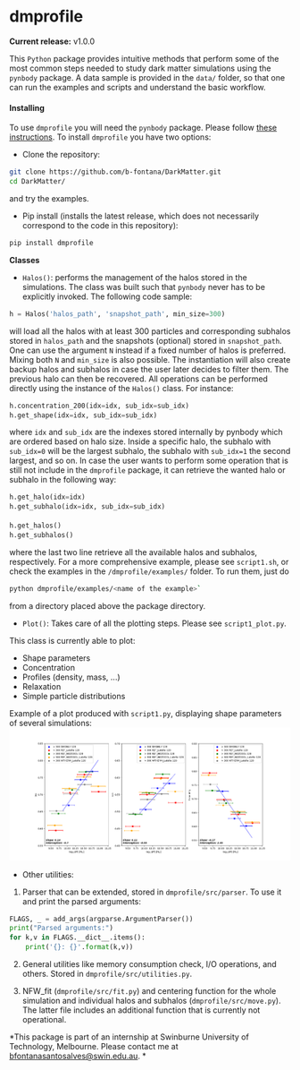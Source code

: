 # dmprofile

**Current release:** v1.0.0

This `Python` package provides intuitive methods that perform some of the most common steps needed to study dark matter simulations using the `pynbody` package. A data sample is provided in the `data/` folder, so that one can run the examples and scripts and understand the basic workflow.

#### Installing
To use `dmprofile` you will need the `pynbody` package. Please follow [these instructions](https://pynbody.github.io/pynbody/installation.html). 
To install `dmprofile` you have two options:

* Clone the repository:

```bash
git clone https://github.com/b-fontana/DarkMatter.git
cd DarkMatter/
```
and try the examples.

* Pip install (installs the latest release, which does not necessarily correspond to the code in this repository):

```bash
pip install dmprofile
```

**Classes**

* `Halos()`: performs the management of the halos stored in the simulations. The class was built such that `pynbody` never has to be explicitly invoked. The following code sample:

```python
h = Halos('halos_path', 'snapshot_path', min_size=300)  
```
will load all the halos with at least 300 particles and corresponding subhalos stored in `halos_path` and the snapshots (optional) stored in `snapshot_path`. One can use the argument `N` instead if a fixed number of halos is preferred. Mixing both `N` and `min_size` is also possible. The instantiation will also create backup halos and subhalos in case the user later decides to filter them. The previous halo can then be recovered.
All operations can be performed directly using the instance of the `Halos()` class. For instance:

```python
h.concentration_200(idx=idx, sub_idx=sub_idx)
h.get_shape(idx=idx, sub_idx=sub_idx)
``` 
where `idx` and `sub_idx` are the indexes stored internally by pynbody which are ordered based on halo size. Inside a specific halo, the subhalo with `sub_idx=0` will be the largest subhalo, the subhalo with `sub_idx=1` the second largest, and so on.
In case the user wants to perform some operation that is still not include in the `dmprofile` package, it can retrieve the wanted halo or subhalo in the following way:

```python
h.get_halo(idx=idx)
h.get_subhalo(idx=idx, sub_idx=sub_idx)

h.get_halos()
h.get_subhalos()
```
where the last two line retrieve all the available halos and subhalos, respectively. For a more comprehensive example, please see `script1.sh`, or check the examples in the `/dmprofile/examples/` folder. To run them, just do 

```bash
python dmprofile/examples/<name of the example>` 
```
from a directory placed above the package directory.

* `Plot()`: Takes care of all the plotting steps. Please see `script1_plot.py`.

This class is currently able to plot:
* Shape parameters
* Concentration
* Profiles (density, mass, ...)
* Relaxation
* Simple particle distributions

[Shape]: https://github.com/b-fontana/DarkMatter/blob/master/Shape.png
Example of a plot produced with `script1.py`, displaying shape parameters of several simulations:
![Shape][Shape]
 

* Other utilities:
1. Parser that can be extended, stored in `dmprofile/src/parser`. To use it and print the parsed arguments:

```python
FLAGS, _ = add_args(argparse.ArgumentParser())
print("Parsed arguments:")
for k,v in FLAGS.__dict__.items():
    print('{}: {}'.format(k,v))
```

2. General utilities like memory consumption check, I/O operations, and others. Stored in `dmprofile/src/utilities.py`.

3. NFW_fit (`dmprofile/src/fit.py`) and centering function for the whole simulation and individual halos and subhalos (`dmprofile/src/move.py`). The latter file includes an additional function that is currently not operational.

*This package is part of an internship at Swinburne University of Technology, Melbourne. Please contact me at bfontanasantosalves@swin.edu.au. *
